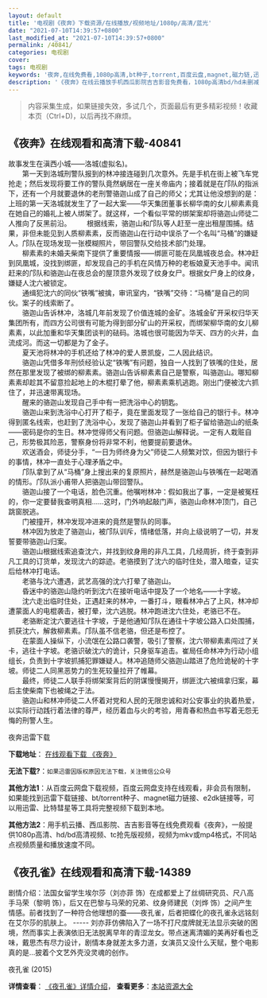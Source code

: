 ```yaml
---
layout: default
title: '电视剧《夜奔》下载资源/在线播放/视频地址/1080p/高清/蓝光'
date: "2021-07-10T14:39:57+0800"
last_modified_at: "2021-07-10T14:39:57+0800"
permalink: /40841/
categories: 电视剧
cover:
tags: 电视剧
keywords: '夜奔,在线免费看,1080p高清,bt种子,torrent,百度云盘,magnet,磁力链,迅雷下载资源'
description: '《夜奔》在线云播放手机西瓜影院吉吉影音免费看，1080p高清bd/hd未删减完整版和tc抢先枪版，mkv/mp4格式，附带bt/torrent种子、magnet/磁力链、百度云盘、网盘资源迅雷下载链接'
---
```


>内容采集生成，如果链接失效，多试几个，页面最后有更多精彩视频！收藏本页（Ctrl+D)，以后再找不麻烦。


## 《夜奔》在线观看和高清下载-40841

故事发生在滇西小城&mdash;—洛城(虚拟名)。<br />　　第一天到洛城刑警队报到的林冲接连碰到几次意外。先是手机在街上被飞车党抢走；然后发现将要工作的警队竟然蜗居在一座关帝庙内；接着就是在邝队的指派下，还有一个月就要退休的老刑警骆迦山成了自己的师父；尤其让他没想到的是：上班的第一天洛城就发生了了一起大案&mdash;—华天集团董事长柳华南的女儿柳素素竟在她自己的婚礼上被人绑架了。就这样，一个看似平常的绑架案却将骆迦山师徒二人推向了反黑前沿。 　　根据线索，骆迦山和邝队等人赶至一座出租屋围捕。结果，非但未能见到人质柳素素，反而骆迦山在行动中误杀了一个名叫&ldquo;马桶”的嫌疑人。邝队在现场发现一张模糊照片，带回警队交给技术部门处理。<br />　　柳素素的未婚夫柴南下提供了重要情报&mdash;—绑匪可能在凤凰城夜总会。林冲赶到凤凰城，没找到绑匪，却发现自己的手机在风情万种的老板娘夏天池手中。闻讯赶来的邝队和骆迦山在夜总会的屋顶意外发现了纹身女尸。根据女尸身上的纹身，嫌疑人沈六被锁定。<br />　　通缉犯沈六的同伙“铁嘴”被擒，审讯室内，“铁嘴”交待：&ldquo;马桶”是自己的同伙。案子的线索断了。<br />　　骆迦山告诉林冲，洛城几年前发现了价值连城的金矿。洛城金矿开采权归华天集团所有，而四方公司很有可能为得到部分矿山的开采权，而绑架柳华南的女儿柳素素，以此加重和华天集团谈判的砝码。洛城也很可能因为华天、四方的火并，血流成河。而这一切都是为了金子。<br />　　夏天池将林冲的手机还给了林冲的爱人景凯旋，二人因此结识。<br />　　骆迦山凭借多年刑侦经验认定&ldquo;铁嘴”有问题，独自一人找到了铁嘴的住处，居然在那里发现了被绑的柳素素。骆迦山告诉柳素素自己是警察，叫骆迦山。哪知柳素素却趁其不留意捡起地上的木棍打晕了他，柳素素乘机逃跑。刚出门便被沈六抓住了，并迅速带离现场。<br />　　醒来的骆迦山发现自己手中有一把洗浴中心的钥匙。<br />　　骆迦山来到洗浴中心打开了柜子，竟在里面发现了一张给自己的银行卡。林冲得到匿名线索，也赶到了洗浴中心，发现了骆迦山并看到了柜子留给骆迦山的纸条&mdash;—密码是你的生日。林冲觉得师父有问题。但骆迦山解释说。一定有人栽赃自己，形势极其险恶，警察身份将非常不利，他要提前要退休。<br />　　欢送酒会，师徒分手，&ldquo;一日为师终身为父&rdquo;师徒二人频繁对饮，但因为银行卡的事情，林冲一直处于心理矛盾之中。<br />　　邝队拿到了从“马桶”身上搜出来的复原照片，赫然是骆迦山与铁嘴在一起喝酒的情形。邝队派小甫带人把骆迦山带回警队。<br />　　骆迦山接了一个电话，脸色沉重。他嘱咐林冲：假如我出了事，一定是被冤枉的，你一定要替我查明真相……这时，门外响起敲门声，骆迦山命林冲顶门，自己跳窗脱逃。<br />　　门被撞开，林冲发现冲进来的竟然是警队的同事。<br />　　林冲因为放走了骆迦山，被邝队训斥，情绪低落，并向上级说明了一切，并发誓要带骆迦山归案。<br />　　骆迦山根据线索追查沈六，并找到纹身用的非凡工具，几经周折，终于查到非凡工具的订货单，发现沈六的踪迹。老骆摸到了沈六的临时住处，潜入暗查，证实后给林冲打电话。<br />　　老骆与沈六遭遇，武艺高强的沈六打晕了骆迦山。<br />　　昏迷中的骆迦山隐约听到沈六在接听电话中提及了一个地名&mdash;—十字坡。<br />　　沈六走出临时住处，正遇赶来的林冲，一番打斗，眼看林冲占了上风，林冲却遭蒙面人的电棍袭击，被打晕，沈六逃脱。林冲跑进沈六住处，老骆已不在。<br />　　老骆断定沈六要逃往十字坡，于是他通知邝队在通往十字坡公路入口处围捕，抓获沈六，解救柳素素。邝队虽不信老骆，但还是布控了。<br />　　在蒙面人操纵下，小流氓在公路口袭警，吸引了警察，沈六带柳素素闯过了关卡，逃往十字坡。老骆识破沈六的诡计，只身驱车追击。崔局任命林冲为行动小组组长，负责到十字坡抓捕犯罪嫌疑人。林冲追随师父骆迦山踏进了危险诡秘的十字坡。师徒二人同黑恶势力的生死较量拉开了帷幕。<br />　　最终，师徒二人联手将绑架案背后的阴谋慢慢揭开，绑匪沈六被缉拿归案，幕后主使柴南下也被绳之于法。<br />　　骆迦山和林冲师徒二人怀着对党和人民的无限忠诚和对公安事业的执着热爱，以实际行动践行着法律的尊严，经历着血与火的考验，用青春和热血书写着无怨无悔的刑警人生。


夜奔迅雷下载

**下载地址**： [在线观看下载 《夜奔》](https://www.993dy.com//vod-detail-id-11489.html) 


**无法下载?**：`如果迅雷因版权原因无法下载，关注微信公众号 `

**其他方法1**：从百度云网盘下载视频，百度云网盘支持在线观看，非会员有限制，如果能找到迅雷下载链接、bt/torrent种子、magnet磁力链接、e2dk链接等，可以用迅雷、比特彗星等工具将完整视频下载到本地。

**其他方法2**：用手机云播、西瓜影院、吉吉影音等在线免费观看《夜奔》，一般提供1080p高清、hd/bd高清视频、tc抢先版视频，视频为mkv或mp4格式，不同站点视频质量和播放速度不同。


## 《夜孔雀》在线观看和高清下载-14389

剧情介绍：法国女留学生埃尔莎（刘亦菲 饰）在成都爱上了丝绸研究员、尺八高手马荣（黎明 饰），后又在巴黎与马荣的兄弟、纹身师建民（刘烨 饰）之间产生情感。前者找到了一种符合他理想的蚕——夜孔雀，后者把蝶化的夜孔雀永远铭刻在艾尔莎的肌肤上。 ----- 刘亦菲仿佛陷入了一场不打尺度牌就无法显示突破的困境，然而事实上表演依旧无法脱离早年的青涩龙女。带点迷离清媚的美再好看也乏味，戴思杰有尽力设计，剧情本身就差太多力道，女演员又没什么天赋，整个电影真的是…披着个文艺外壳没灵魂的创作。


夜孔雀 (2015)

**详情查看**： [《夜孔雀》详情介绍](/movie/14389/)， **查看更多**：[本站资源大全](/movie/t/all/)

